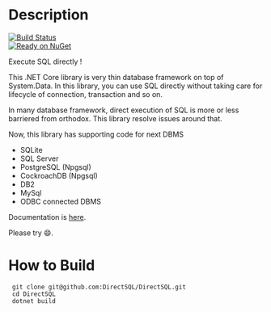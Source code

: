 # Description
[![Build Status](https://github.com/DirectSQL/DirectSQL/workflows/.NET%20Core/badge.svg?branch=master&event=push)](https://github.com/DirectSQL/DirectSQL/actions)<br/>
[![Ready on NuGet](https://img.shields.io/nuget/v/DirectSQL.svg?style=flat)](http://NuGet.org/packages/DirectSQL/)

Execute SQL directly !

This .NET Core library is very thin database framework on top of System.Data.
In this library, you can use SQL directly without taking care for lifecycle of connection, transaction and so on.

In many database framework, direct execution of SQL is more or less barriered from orthodox.
This library resolve issues around that.

Now, this library has supporting code for next DBMS
* SQLite
* SQL Server
* PostgreSQL (Npgsql)
* CockroachDB (Npgsql)
* DB2
* MySql
* ODBC connected DBMS

Documentation is [here](https://directsql.github.io/DirectSQL.Document/doc/).

Please try :smile:.

# How to Build
````
 git clone git@github.com:DirectSQL/DirectSQL.git
 cd DirectSQL
 dotnet build
````
